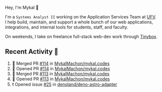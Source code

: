 Hey, I'm Mykal 👋

I'm a `Systems Analyst II` working on the Application Services Team at [UFV](https://ufv.ca). 
I help build, maintain, and support a whole bunch of our web applications, integrations, and internal tools for students, staff, and faculty.

On weekends, I take on freelance full-stack web-dev work through [Tinybox](https://tinybox.dev).

## Recent Activity 🚀

<!--START_SECTION:activity-->
1. 🎉 Merged PR [#114](https://github.com/MykalMachon/mykal.codes/pull/114) in [MykalMachon/mykal.codes](https://github.com/MykalMachon/mykal.codes)
2. 💪 Opened PR [#114](https://github.com/MykalMachon/mykal.codes/pull/114) in [MykalMachon/mykal.codes](https://github.com/MykalMachon/mykal.codes)
3. 🎉 Merged PR [#113](https://github.com/MykalMachon/mykal.codes/pull/113) in [MykalMachon/mykal.codes](https://github.com/MykalMachon/mykal.codes)
4. 💪 Opened PR [#113](https://github.com/MykalMachon/mykal.codes/pull/113) in [MykalMachon/mykal.codes](https://github.com/MykalMachon/mykal.codes)
5. ❗ Opened issue [#25](https://github.com/denoland/deno-astro-adapter/issues/25) in [denoland/deno-astro-adapter](https://github.com/denoland/deno-astro-adapter)
<!--END_SECTION:activity-->
